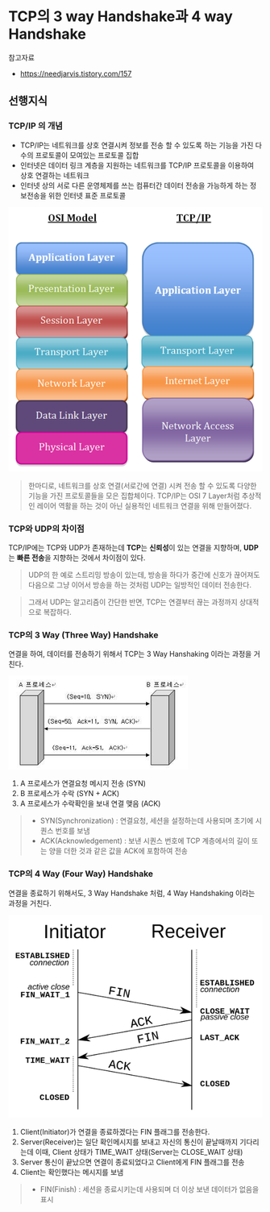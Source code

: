 # TCP의 3 way Handshake과 4 way Handshake

참고자료
- https://needjarvis.tistory.com/157

## 선행지식

### TCP/IP 의 개념
 - TCP/IP는 네트워크를 상호 연결시켜 정보를 전송 할 수 있도록 하는 기능을 가진 다수의 프로토콜이 모여있는 프로토콜 집합
 - 인터넷은 데이터 링크 계층을 지원하는 네트워크를 TCP/IP 프로토콜을 이용하여 상호 연결하는 네트워크
 - 인터넷 상의 서로 다른 운영체제를 쓰는 컴퓨터간 데이터 전송을 가능하게 하는 정보전송을 위한 인터넷 표준 프로토콜

![OSI 7 layer와의 비교](./images/application_layer.png)

> 한마디로, 네트워크를 상호 연결(서로간에 연결) 시켜 전송 할 수 있도록 다양한 기능을 가진 프로토콜들을 모은 집합체이다.
TCP/IP는 OSI 7 Layer처럼 추상적인 레이어 역활을 하는 것이 아닌 실용적인 네트워크 연결을 위해 만들어졌다.

### TCP와 UDP의 차이점

TCP/IP에는 TCP와 UDP가 존재하는데 **TCP**는 **신뢰성**이 있는 연결을 지향하며, **UDP**는 **빠른 전송**을 지향하는 것에서 차이점이 있다.

> UDP의 한 예로 스트리밍 방송이 있는데, 방송을 하다가 중간에 신호가 끊어져도 다음으로 그냥 이어서 방송을 하는 것처럼 UDP는 일방적인 데이터 전송한다.

> 그래서 UDP는 알고리즘이 간단한 반면, TCP는 연결부터 끊는 과정까지 상대적으로 복잡하다.

### TCP의 3 Way (Three Way) Handshake

연결을 하여, 데이터를 전송하기 위해서 TCP는 3 Way Hanshaking 이라는 과정을 거친다.

![3way handshaking](./images/tcp-3way-handshaking.jpg)

1. A 프로세스가 연결요청 메시지 전송 (SYN)
1. B 프로세스가 수락 (SYN + ACK)
1. A 프로세스가 수락확인을 보내 연결 맺음 (ACK)

> - SYN(Synchronization) : 연결요청, 세션을 설정하는데 사용되며 초기에 시퀀스 번호를 보냄
> - ACK(Acknowledgement) : 보낸 시퀀스 번호에 TCP 계층에서의 길이 또는 양을 더한 것과 같은 값을 ACK에 포함하여 전송

### TCP의 4 Way (Four Way) Handshake

연결을 종료하기 위해서도, 3 Way Handshake 처럼, 4 Way Handshaking 이라는 과정을 거친다.

![4way handshake](./images/tcp-4way-handshaking.png)

1. Client(Initiator)가 연결을 종료하겠다는 FIN 플래그를 전송한다.
1. Server(Receiver)는 일단 확인메시지를 보내고 자신의 통신이 끝날때까지 기다리는데 이때, Client 상태가 TIME_WAIT 상태(Server는 CLOSE_WAIT 상태)
1. Server 통신이 끝났으면 연결이 종료되었다고 Client에게 FIN 플래그를 전송
1. Client는 확인했다는 메시지를 보냄

> - FIN(Finish) : 세션을 종료시키는데 사용되며 더 이상 보낸 데이터가 없음을 표시

